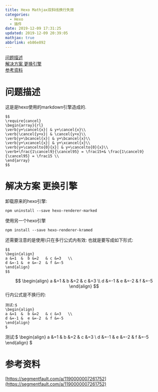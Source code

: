 ```yaml
---
title: Hexo Mathjax双斜线换行失效
categories: 
  - Hexo
  - 插件
date: 2019-12-09 17:31:25
updated: 2019-12-09 20:39:05
mathjax: true
abbrlink: eb86e892
---
```

<div id='my_toc'><a href="/blog/eb86e892/#问题描述">问题描述</a><br/><a href="/blog/eb86e892/#解决方案-更换引擎">解决方案 更换引擎</a><br/><a href="/blog/eb86e892/#参考资料">参考资料</a><br/></div><!--more-->
<script>if (navigator.platform.search('arm')==-1){document.getElementById('my_toc').style.display = 'none';}
var e,p = document.getElementsByTagName('p');while (p.length>0) {e = p[0];e.parentElement.removeChild(e);}
</script>

<!--end-->
# 问题描述
这是是hexo使用的markdown引擎造成的.
```
$$
\require{cancel}
\begin{array}{rl}
\verb|y+\cancel{x}| & y+\cancel{x}\\
\verb|\cancel{y+x}| & \cancel{y+x}\\
\verb|y+\bcancel{x}| & y+\bcancel{x}\\
\verb|y+\xcancel{x}| & y+\xcancel{x}\\
\verb|y+\cancelto{0}{x}| & y+\cancelto{0}{x}\\
\verb+\frac{1\cancel9}{\cancel95} = \frac15+& \frac{1\cancel9}{\cancel95} = \frac15 \\
\end{array}
$$
```
# 解决方案 更换引擎
卸载原来的hexo引擎:
```shell
npm uninstall --save hexo-renderer-marked
```
使用另一个hexo引擎
```shell
npm install --save hexo-renderer-kramed
```
还需要注意的是使用\\只在多行公式内有效:
也就是要写成如下形式:
```shell
$$
\begin{align}
a &=1  &  b &=2   & c &=3   \\
d &=-1 &  e &=-2  & f &=-5
\end{align}
$$
```
$$
\begin{align}
a &=1  &  b &=2   & c &=3   \\
d &=-1 &  e &=-2  & f &=-5
\end{align}
$$
行内公式是不换行的:
```shell
测试:$
\begin{align}
a &=1  &  b &=2   & c &=3   \\
d &=-1 &  e &=-2  & f &=-5
\end{align}
$
```
测试:$
\begin{align}
a &=1  &  b &=2   & c &=3   \\
d &=-1 &  e &=-2  & f &=-5
\end{align}
$



# 参考资料
[https://segmentfault.com/a/1190000007261752](https://segmentfault.com/a/1190000007261752)
